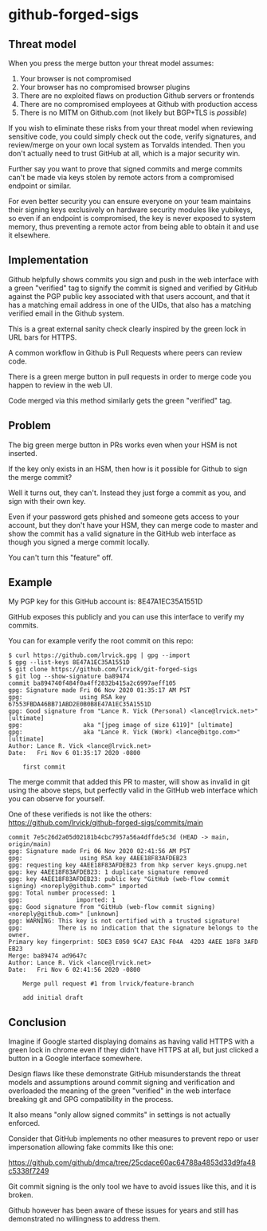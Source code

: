 # github-forged-sigs

## Threat model

When you press the merge button your threat model assumes:

1. Your browser is not compromised
2. Your browser has no compromised browser plugins
3. There are no exploited flaws on production Github servers or frontends
4. There are no compromised employees at Github with production access
5. There is no MITM on Github.com (not likely but BGP+TLS is *possible*)

If you wish to eliminate these risks from your threat model when reviewing
sensitive code, you could simply check out the code, verify signatures, and
review/merge on your own local system as Torvalds intended. Then you don't
actually need to trust GitHub at all, which is a major security win.

Further say you want to prove that signed commits and merge commits can't be
made via keys stolen by remote actors from a compromised endpoint or similar.

For even better security you can ensure everyone on your team maintains their
signing keys exclusively on hardware security modules like yubikeys, so even
if an endpoint is compromised, the key is never exposed to system memory, thus
preventing a remote actor from being able to obtain it and use it elsewhere.

## Implementation

Github helpfully shows commits you sign and push in the web interface with a
green "verified" tag to signify the commit is signed and verified by GitHub
against the PGP public key associated with that users account, and that it
has a matching email address in one of the UIDs, that also has a matching
verified email in the Github system.

This is a great external sanity check clearly inspired by the green lock
in URL bars for HTTPS.

A common workflow in Github is Pull Requests where peers can review code.

There is a green merge button in pull requests in order to merge code you
happen to review in the web UI.

Code merged via this method similarly gets the green "verified" tag.

## Problem

The big green merge button in PRs works even when your HSM is not inserted.

If the key only exists in an HSM, then how is it possible for Github to sign
the merge commit?

Well it turns out, they can't. Instead they just forge a commit as you, and
sign with their own key.

Even if your password gets phished and someone gets access to your account, but
they don't have your HSM, they can merge code to master and show the commit
has a valid signature in the GitHub web interface as though you signed a merge
commit locally.

You can't turn this "feature" off.

## Example

My PGP key for this GitHub account is: 8E47A1EC35A1551D

GitHub exposes this publicly and you can use this interface
to verify my commits.

You can for example verify the root commit on this repo:

```
$ curl https://github.com/lrvick.gpg | gpg --import
$ gpg --list-keys 8E47A1EC35A1551D
$ git clone https://github.com/lrvick/git-forged-sigs
$ git log --show-signature ba89474
commit ba894740f484f0a4ff2832b415a2c6997aeff105
gpg: Signature made Fri 06 Nov 2020 01:35:17 AM PST
gpg:                using RSA key 67553FBDA46BB71ABD2E0B0B8E47A1EC35A1551D
gpg: Good signature from "Lance R. Vick (Personal) <lance@lrvick.net>" [ultimate]
gpg:                 aka "[jpeg image of size 6119]" [ultimate]
gpg:                 aka "Lance R. Vick (Work) <lance@bitgo.com>" [ultimate]
Author: Lance R. Vick <lance@lrvick.net>
Date:   Fri Nov 6 01:35:17 2020 -0800

    first commit
```

The merge commit that added this PR to master, will show as invalid in git
using the above steps, but perfectly valid in the GitHub web interface which
you can observe for yourself.

One of these verifieds is not like the others: https://github.com/lrvick/github-forged-sigs/commits/main

```
commit 7e5c26d2a05d02181b4cbc7957a56a4dffde5c3d (HEAD -> main, origin/main)
gpg: Signature made Fri 06 Nov 2020 02:41:56 AM PST
gpg:                using RSA key 4AEE18F83AFDEB23
gpg: requesting key 4AEE18F83AFDEB23 from hkp server keys.gnupg.net
gpg: key 4AEE18F83AFDEB23: 1 duplicate signature removed
gpg: key 4AEE18F83AFDEB23: public key "GitHub (web-flow commit signing) <noreply@github.com>" imported
gpg: Total number processed: 1
gpg:               imported: 1
gpg: Good signature from "GitHub (web-flow commit signing) <noreply@github.com>" [unknown]
gpg: WARNING: This key is not certified with a trusted signature!
gpg:          There is no indication that the signature belongs to the owner.
Primary key fingerprint: 5DE3 E050 9C47 EA3C F04A  42D3 4AEE 18F8 3AFD EB23
Merge: ba89474 ad9647c
Author: Lance R. Vick <lance@lrvick.net>
Date:   Fri Nov 6 02:41:56 2020 -0800

    Merge pull request #1 from lrvick/feature-branch

    add initial draft
```

## Conclusion

Imagine if Google started displaying domains as having valid HTTPS with a green
lock in chrome even if they didn't have HTTPS at all, but just clicked a button
in a Google interface somewhere.

Design flaws like these demonstrate GitHub misunderstands the threat models
and assumptions around commit signing and verification and overloaded the
meaning of the green "verified" in the web interface breaking git and GPG
compatibility in the process.

It also means "only allow signed commits" in settings is not actually enforced.

Consider that GitHub implements no other measures to prevent repo or user
impersonation allowing fake commits like this one:

https://github.com/github/dmca/tree/25cdace60ac64788a4853d33d9fa48c5338f7249

Git commit signing is the only tool we have to avoid issues like this, and it
is broken.

Github however has been aware of these issues for years and still has
demonstrated no willingness to address them.
